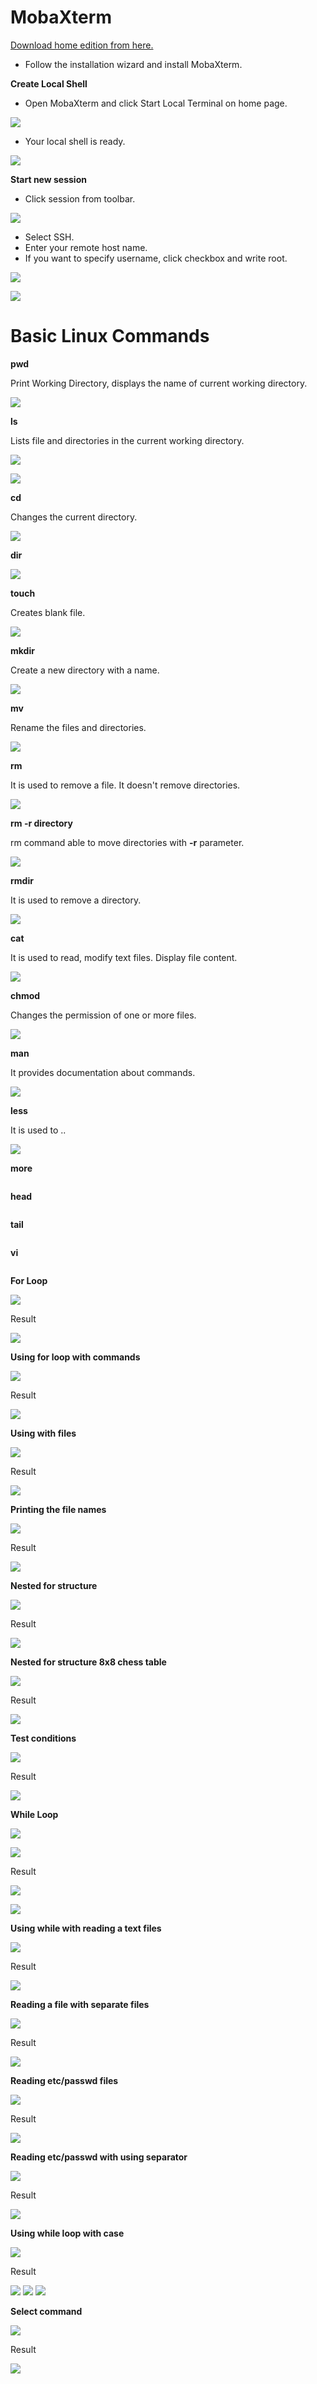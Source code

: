 # MobaXterm

[Download home edition from here.](https://mobaxterm.mobatek.net/download.html)

* Follow the installation wizard and install MobaXterm.

**Create Local Shell**

* Open MobaXterm and click Start Local Terminal on home page.

![](https://user-images.githubusercontent.com/22459679/53493856-70ef6080-3aad-11e9-9a7d-07c9419f611f.PNG)
 
 * Your local shell is ready.
 
![](https://user-images.githubusercontent.com/22459679/53494995-13104800-3ab0-11e9-9500-8c76a671ca79.PNG)

**Start new session**

* Click session from toolbar.

![](https://user-images.githubusercontent.com/22459679/53493859-7187f700-3aad-11e9-9964-5ab49853a6dc.png)

* Select SSH.
* Enter your remote host name. 
* If you want to specify username, click checkbox and write root.

![](https://user-images.githubusercontent.com/22459679/53493858-7187f700-3aad-11e9-8b27-42b80e5b2dfb.PNG)

![](https://user-images.githubusercontent.com/22459679/53493857-7187f700-3aad-11e9-9d99-4690d3e691bc.PNG)


# Basic Linux Commands 

**pwd**

Print Working Directory, displays the name of current working directory.

![](https://user-images.githubusercontent.com/22459679/53398874-bd5a7380-39bb-11e9-92c8-0371d8025e06.PNG)

**ls**

Lists file and directories in the current working directory.

![](https://user-images.githubusercontent.com/22459679/53398871-bd5a7380-39bb-11e9-9779-0b312fc25f7c.PNG)

![](https://user-images.githubusercontent.com/22459679/53398872-bd5a7380-39bb-11e9-8c9a-9835b4f164ba.PNG)

**cd**

Changes the current directory.

![](https://user-images.githubusercontent.com/22459679/53399508-30181e80-39bd-11e9-9f64-02875776efb7.PNG)

**dir**

![](https://user-images.githubusercontent.com/22459679/53399503-2f7f8800-39bd-11e9-9d9f-3905a047341b.PNG)

**touch**

Creates blank file.

![](https://user-images.githubusercontent.com/22459679/53399504-2f7f8800-39bd-11e9-8162-e2896f3f4581.PNG)

**mkdir**

Create a new directory with a name.

![](https://user-images.githubusercontent.com/22459679/53399505-2f7f8800-39bd-11e9-86e9-648d93075f6e.PNG)

**mv**

Rename the files and directories.

![](https://user-images.githubusercontent.com/22459679/53399506-2f7f8800-39bd-11e9-97b7-6b91501ca913.PNG)

**rm**

It is used to remove a file. It doesn't remove directories.

![](https://user-images.githubusercontent.com/22459679/53399507-30181e80-39bd-11e9-9cb9-14d79a073913.PNG)


**rm -r directory**

rm command able to move directories with **-r** parameter.

![ ](https://user-images.githubusercontent.com/22459679/53407706-d66c2000-39cd-11e9-8add-eb04f0cb35de.PNG)

**rmdir**
 
 It is used to remove a directory.

![](https://user-images.githubusercontent.com/22459679/53407707-d704b680-39cd-11e9-8749-c76e373d6118.PNG)

**cat**

It is used to read, modify text files. Display file content.

![](https://user-images.githubusercontent.com/22459679/53407708-d704b680-39cd-11e9-83ee-6ac1e2aedff5.PNG)

**chmod**

Changes the permission of one or more files.

![](https://user-images.githubusercontent.com/22459679/53407711-d79d4d00-39cd-11e9-9672-ea3a503cd099.PNG)

**man**

It provides documentation about commands.

![](https://user-images.githubusercontent.com/22459679/53407716-d9ffa700-39cd-11e9-8a04-9879cf7117c2.PNG)

**less**

It is used to ..

![](https://user-images.githubusercontent.com/22459679/53407710-d79d4d00-39cd-11e9-9f86-bfe9d7b3f151.PNG)

**more**

![]()

**head**

![]()

**tail**

![]()

**vi**

![]()

**For Loop**

![ ](https://user-images.githubusercontent.com/22459679/53334227-32b93c00-3909-11e9-868f-d307f06a0d0f.PNG)

Result

 ![ ](https://user-images.githubusercontent.com/22459679/53334228-3351d280-3909-11e9-83d0-e90527222c41.PNG)

**Using for loop with commands**

![ ](https://user-images.githubusercontent.com/22459679/53334229-3351d280-3909-11e9-948a-d97feafe73b2.PNG)

Result

![ ](https://user-images.githubusercontent.com/22459679/53334230-3351d280-3909-11e9-9340-01ce19160406.PNG)

**Using with files**

![ ](https://user-images.githubusercontent.com/22459679/53334231-3351d280-3909-11e9-88c0-f12afbd69dc2.PNG)

Result

 ![ ](https://user-images.githubusercontent.com/22459679/53334232-33ea6900-3909-11e9-8064-ed6355efb7d6.PNG)
 
 **Printing the file names**
 
 ![ ](https://user-images.githubusercontent.com/22459679/53334567-44e7aa00-390a-11e9-94f1-72f551aa081f.PNG)
 
 Result
 
 ![ ](https://user-images.githubusercontent.com/22459679/53334589-49ac5e00-390a-11e9-9689-4e36c3a66e7c.PNG)
 
 **Nested for structure**

![ ](https://user-images.githubusercontent.com/22459679/53334590-4a44f480-390a-11e9-91d2-f92b620d1ce4.PNG)

Result

![ ](https://user-images.githubusercontent.com/22459679/53334591-4a44f480-390a-11e9-8c69-6ce0a4b73de8.PNG)

**Nested for structure 8x8 chess table**

![ ](https://user-images.githubusercontent.com/22459679/53334592-4a44f480-390a-11e9-8e90-5d6f967350a2.PNG)

Result

![ ](https://user-images.githubusercontent.com/22459679/53334594-4a44f480-390a-11e9-89cc-f4326c44a300.PNG)

**Test conditions**

![ ](https://user-images.githubusercontent.com/22459679/53335469-9b55e800-390c-11e9-9b6c-6cc4ef524cdf.PNG)

Result

 ![ ](https://user-images.githubusercontent.com/22459679/53335476-9f820580-390c-11e9-940f-d3404b4b7674.PNG)
 
 **While Loop**

![ ](https://user-images.githubusercontent.com/22459679/53335485-a1e45f80-390c-11e9-9ae1-0006f52487e3.PNG)

![ ](https://user-images.githubusercontent.com/22459679/53335491-a4df5000-390c-11e9-95df-db04ef94f837.PNG)

Result

![ ](https://user-images.githubusercontent.com/22459679/53335487-a3ae2300-390c-11e9-9a80-c26831d76817.PNG)

 ![ ](https://user-images.githubusercontent.com/22459679/53335632-099aaa80-390d-11e9-90f8-3ab29a8577fd.PNG)
 
**Using while with reading a text files**

![ ](https://user-images.githubusercontent.com/22459679/53336192-a90c6d00-390e-11e9-83fd-8fcff15921af.PNG)

Result

 ![ ](https://user-images.githubusercontent.com/22459679/53336197-ab6ec700-390e-11e9-8512-4327c99cbe8a.PNG)
 
 **Reading a file with separate files**

![ ](https://user-images.githubusercontent.com/22459679/53336198-ac075d80-390e-11e9-8f1f-29ec6ade5e11.PNG)

Result

 ![ ](https://user-images.githubusercontent.com/22459679/53336201-ae69b780-390e-11e9-9177-c2c3ea0092a3.PNG)
 
 **Reading etc/passwd files**

![ ](https://user-images.githubusercontent.com/22459679/53336202-ae69b780-390e-11e9-9efa-23d872219453.PNG)

Result

 ![ ](https://user-images.githubusercontent.com/22459679/53336203-ae69b780-390e-11e9-9c09-f071b929f2e7.PNG)
 
 **Reading etc/passwd with using separator**

![ ](https://user-images.githubusercontent.com/22459679/53336204-af024e00-390e-11e9-8bb7-7e0b267b3457.PNG)

Result

 ![ ](https://user-images.githubusercontent.com/22459679/53336205-af024e00-390e-11e9-96b6-2103b6575ef8.PNG)
 
 **Using while loop with case**

![ ](https://user-images.githubusercontent.com/22459679/53336616-ddccf400-390f-11e9-8ae3-dd6bc886a56d.PNG)

Result

 ![ ](https://user-images.githubusercontent.com/22459679/53336619-e02f4e00-390f-11e9-89bb-a851370fe624.PNG)
 ![ ](https://user-images.githubusercontent.com/22459679/53336621-e1607b00-390f-11e9-8d91-783b94d66000.PNG)
 ![ ](https://user-images.githubusercontent.com/22459679/53336622-e291a800-390f-11e9-92ad-6c6df5168b4a.PNG)

 **Select command**

![ ](https://user-images.githubusercontent.com/22459679/53336974-11f4e480-3911-11e9-9414-9e12fec4baa2.PNG)

Result

 ![ ](https://user-images.githubusercontent.com/22459679/53336975-11f4e480-3911-11e9-8840-7905bc269f93.PNG)
